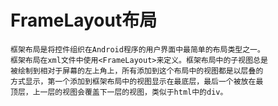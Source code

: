 #   FrameLayout布局
    框架布局是将控件组织在Android程序的用户界面中最简单的布局类型之一。
    框架布局在xml文件中使用<FrameLayout>来定义。框架布局中的子视图总是
    被绘制到相对于屏幕的左上角上，所有添加到这个布局中的视图都是以层叠的
    方式显示，第一个添加到框架布局中的视图显示在最底层，最后一个被放在最
    顶层，上一层的视图会覆盖下一层的视图，类似于html中的div。